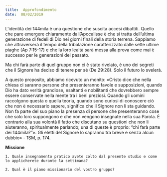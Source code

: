 ```yaml
---
title:  Approfondimento
date:  08/02/2019
---
```


L’identità dei 144mila è una questione che suscita accesi dibattiti. Quello che pare emergere chiaramente dall’Apocalisse è che si tratta dell’ultima generazione di fedeli di Dio nei giorni finali della storia terrena. Sappiamo che attraverserà il tempo della tribolazione caratterizzato dalle sette ultime piaghe (Ap 7:15-17) e che la loro lealtà sarà messa alla prova come mai è successo per le generazioni del passato.

Ma chi farà parte di quel gruppo non ci è stato rivelato, è uno dei segreti che il Signore ha deciso di tenere per sé (De 29:28). Solo il futuro lo svelerà.

A questo proposito, abbiamo ricevuto un monito: «Cristo dice che nella chiesa ci saranno persone che presenteranno favole e supposizioni, quando Dio ha dato verità grandiose, esaltanti e nobilitanti che dovrebbero sempre essere conservate nella mente tra i beni preziosi. Quando gli uomini raccolgono questa o quella teoria, quando sono curiosi di conoscere ciò che non è necessario sapere, significa che il Signore non li sta guidando. Non fa parte del suo piano la presenza di persone che presenteranno cose che solo loro suppongono e che non vengono insegnate nella sua Parola. È contrario alla sua volontà il fatto che discutano su questioni che non li aiuteranno, spiritualmente parlando; una di queste è proprio: “chi farà parte dei 144mila?”». Gli eletti del Signore lo sapranno tra breve e senza alcun dubbio» - 1SM, p. 174.

**Missione**

`1. Quale insegnamento pratico avete colto dal presente studio e come lo applicherete durante la settimana?`

`2. Qual è il piano missionario del vostro gruppo?`